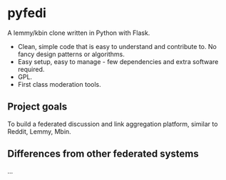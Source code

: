 # pyfedi

A lemmy/kbin clone written in Python with Flask.

 - Clean, simple code that is easy to understand and contribute to. No fancy design patterns or algorithms.
 - Easy setup, easy to manage - few dependencies and extra software required.
 - GPL.
 - First class moderation tools.

## Project goals

To build a federated discussion and link aggregation platform, similar to Reddit, Lemmy, Mbin.


## Differences from other federated systems

...

